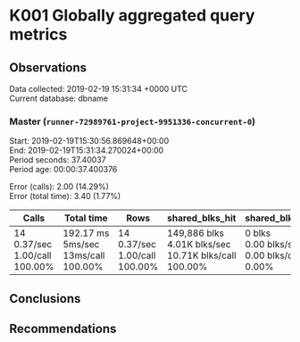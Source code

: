 # K001 Globally aggregated query metrics

## Observations ##
Data collected: 2019-02-19 15:31:34 +0000 UTC  
Current database: dbname  



### Master (`runner-72989761-project-9951336-concurrent-0`) ###
Start: 2019-02-19T15:30:56.869648+00:00  
End: 2019-02-19T15:31:34.270024+00:00  
Period seconds: 37.40037  
Period age: 00:00:37.400376  

Error (calls): 2.00 (14.29%)  
Error (total time): 3.40 (1.77%)

Calls | Total&nbsp;time | Rows | shared_blks_hit | shared_blks_read | shared_blks_dirtied | shared_blks_written | blk_read_time | blk_write_time | kcache_reads | kcache_writes | kcache_user_time_ms | kcache_system_time 
-------|------------|------|-----------------|------------------|---------------------|---------------------|---------------|----------------|--------------|---------------|---------------------|--------------------
14<br/>0.37/sec<br/>1.00/call<br/>100.00% |192.17&nbsp;ms<br/>5ms/sec<br/>13ms/call<br/>100.00% |14<br/>0.37/sec<br/>1.00/call<br/>100.00% |149,886&nbsp;blks<br/>4.01K&nbsp;blks/sec<br/>10.71K&nbsp;blks/call<br/>100.00% |0&nbsp;blks<br/>0.00&nbsp;blks/sec<br/>0.00&nbsp;blks/call<br/>0.00% |0&nbsp;blks<br/>0.00&nbsp;blks/sec<br/>0.00&nbsp;blks/call<br/>0.00% |0&nbsp;blks<br/>0.00&nbsp;blks/sec<br/>0.00&nbsp;blks/call<br/>0.00% |0.00&nbsp;ms<br/>0s/sec<br/>0s/call<br/>0.00% |0.00&nbsp;ms<br/>0s/sec<br/>0s/call<br/>0.00% |0.00&nbsp;bytes<br/>0.00&nbsp;bytes/sec<br/>0.00&nbsp;bytes/call<br/>0.00% |0.00&nbsp;bytes<br/>0.00&nbsp;bytes/sec<br/>0.00&nbsp;bytes/call<br/>0.00% |0.00&nbsp;ms<br/>0s/sec<br/>0s/call<br/>0.00% |0.00&nbsp;ms<br/>0s/sec<br/>0s/call<br/>0.00%





## Conclusions ##


## Recommendations ##

